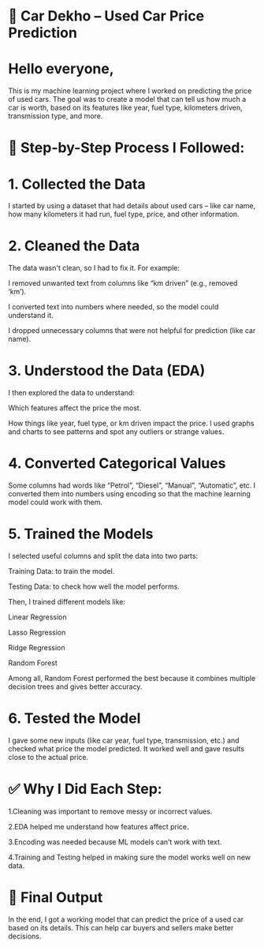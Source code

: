 # 🚗 Car Dekho – Used Car Price Prediction

# Hello everyone,

This is my machine learning project where I worked on predicting the price of used cars. The goal was to create a model that can tell us how much a car is worth, based on its features like year, fuel type, kilometers driven, transmission type, and more.

# 🧩 Step-by-Step Process I Followed:

# 1. Collected the Data

I started by using a dataset that had details about used cars – like car name, how many kilometers it had run, fuel type, price, and other information.

# 2. Cleaned the Data

The data wasn't clean, so I had to fix it.
For example:

I removed unwanted text from columns like “km driven” (e.g., removed ‘km’).

I converted text into numbers where needed, so the model could understand it.

I dropped unnecessary columns that were not helpful for prediction (like car name).

# 3. Understood the Data (EDA)

I then explored the data to understand:

Which features affect the price the most.

How things like year, fuel type, or km driven impact the price.
I used graphs and charts to see patterns and spot any outliers or strange values.

# 4. Converted Categorical Values

Some columns had words like “Petrol”, “Diesel”, “Manual”, “Automatic”, etc.
I converted them into numbers using encoding so that the machine learning model could work with them.

# 5. Trained the Models

I selected useful columns and split the data into two parts:

Training Data: to train the model.

Testing Data: to check how well the model performs.

Then, I trained different models like:

Linear Regression

Lasso Regression

Ridge Regression

Random Forest

Among all, Random Forest performed the best because it combines multiple decision trees and gives better accuracy.

# 6. Tested the Model

I gave some new inputs (like car year, fuel type, transmission, etc.) and checked what price the model predicted. It worked well and gave results close to the actual price.

# ✅ Why I Did Each Step:

 1.Cleaning  was important to remove messy or incorrect values.

2.EDA helped me understand how features affect price.

3.Encoding was needed because ML models can’t work with text.

4.Training and Testing helped in making sure the model works well on new data.

# 🎯 Final Output

In the end, I got a working model that can predict the price of a used car based on its details. This can help car buyers and sellers make better decisions.

